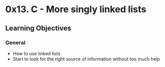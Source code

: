 # 0x13. C - More singly linked lists
## Learning Objectives
### General
- How to use linked lists
- Start to look for the right source of information without too much help
